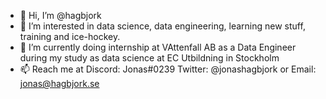 - 👋 Hi, I’m @hagbjork
- 👀 I’m interested in data science, data engineering, learning new stuff, training and ice-hockey.
- 🌱 I’m currently doing internship at VAttenfall AB as a Data Engineer during my study as data science at EC Utbildning in Stockholm
- 📫 Reach me at Discord: Jonas#0239 Twitter: @jonashagbjork or Email: jonas@hagbjork.se 
